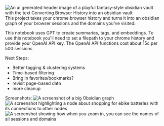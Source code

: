 ![An ai generated header image of a playful fantasy-style obsidian vault with the text Converting Browser History into an obsidian vault](https://github.com/thegrandblooms/Chrome-History-Graph/blob/572bbd92ab11599d20f21c1e276d6c3f1def266e/header_image_obsidian_browser_history.png?raw=true)
This project takes your chrome browser history and turns it into an obsidian graph of your browser sessions and the domains you've visited.

This notebook uses GPT to create summaries, tags, and embeddings. To use this notebook you'll need to set a filepath to your chrome history and provide your OpenAI API key. The OpenAI API functions cost about 15c per 500 sessions.

Next Steps:

- Better tagging & clustering systems
- Time-based filtering
- Bring in favorites/bookmarks?
- revisit page-based data
- more cleanup

Screenshots:
![A screenshot of a big Obsidian graph](https://github.com/thegrandblooms/Chrome-History-Graph/blob/2009de482bae8a2310079d9bb3348f14260bff60/Screenshot_4.png)
![A screenshot highlighting a node about shopping for ebike batteries with its connections to other nodes ](https://github.com/thegrandblooms/Chrome-History-Graph/blob/2009de482bae8a2310079d9bb3348f14260bff60/Screenshot_1.png)
![A screenshot showing how when you zoom in, you can see the names of all sessions and domains](https://github.com/thegrandblooms/Chrome-History-Graph/blob/main/Screenshot_3.png)
